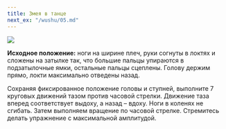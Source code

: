 ```yaml
---
title: Змея в танце
next_ex: "/wushu/05.md"
---
```




![](../img/04.png)

**Исходное положение:** ноги на ширине плеч, руки согнуты в локтях и сложены на
затылке так, что большие пальцы упираются в подзатылочные ямки, остальные пальцы
сцеплены. Голову держим прямо, локти максимально отведены назад.

Сохраняя фиксированное положение головы и ступней, выполните 7 круговых движений
тазом против часовой стрелки. Движение таза вперед соответствует выдоху, а назад
– вдоху. Ноги в коленях не сгибать. Затем выполняем вращение по часовой стрелке.
Стремитесь делать упражнение с максимальной амплитудой.
